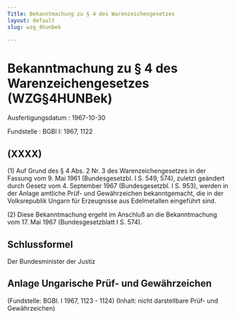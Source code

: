 ```yaml
---
Title: Bekanntmachung zu § 4 des Warenzeichengesetzes
layout: default
slug: wzg_4hunbek

---
```


# Bekanntmachung zu § 4 des Warenzeichengesetzes (WZG§4HUNBek)

Ausfertigungsdatum
:   1967-10-30

Fundstelle
:   BGBl I: 1967, 1122



## (XXXX)

(1) Auf Grund des § 4 Abs. 2 Nr. 3 des Warenzeichengesetzes in der
Fassung vom 9. Mai 1961 (Bundesgesetzbl. I S. 549, 574), zuletzt
geändert durch Gesetz vom 4. September 1967 (Bundesgesetzbl. I S.
953), werden in der Anlage amtliche Prüf- und Gewährzeichen
bekanntgemacht, die in der Volksrepublik Ungarn für Erzeugnisse aus
Edelmetallen eingeführt sind.

(2) Diese Bekanntmachung ergeht im Anschluß an die Bekanntmachung vom
17\. Mai 1967 (Bundesgesetzblatt I S. 574).


## Schlussformel

Der Bundesminister der Justiz


## Anlage Ungarische Prüf- und Gewährzeichen

(Fundstelle: BGBl. I 1967, 1123 - 1124)
(Inhalt: nicht darstellbare Prüf- und Gewährzeichen)

